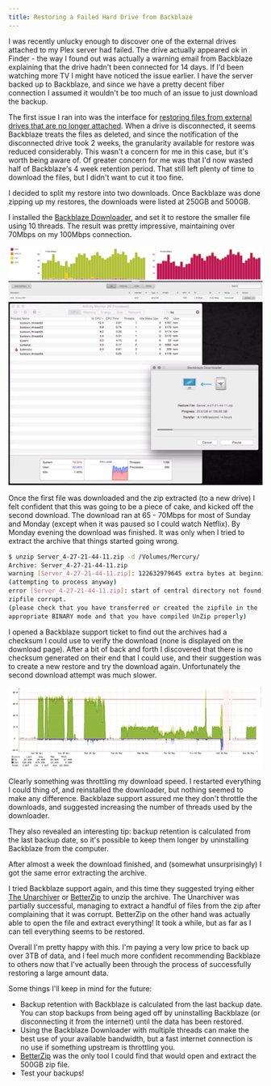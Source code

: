 ```yaml
---
title: Restoring a Failed Hard Drive from Backblaze
---
```


I was recently unlucky enough to discover one of the external drives attached to my Plex server had failed. The drive actually appeared ok in Finder - the way I found out was actually a warning email from Backblaze explaining that the drive hadn't been connected for 14 days. If I'd been watching more TV I might have noticed the issue earlier. I have the server backed up to Backblaze, and since we have a pretty decent fiber connection I assumed it wouldn't be too much of an issue to just download the backup.

The first issue I ran into was the interface for [restoring files from external drives that are no longer attached](https://help.backblaze.com/hc/en-us/articles/217665878-Restoring-Data-from-Secondary-or-External-Hard-Drives). When a drive is disconnected, it seems Backblaze treats the files as deleted, and since the notification of the disconnected drive took 2 weeks, the granularity available for restore was reduced considerably. This wasn't a concern for me in this case, but it's worth being aware of. Of greater concern for me was that I'd now wasted half of Backblaze's 4 week retention period. That still left plenty of time to download the files, but I didn't want to cut it too fine.

I decided to split my restore into two downloads. Once Backblaze was done zipping up my restores, the downloads were listed at 250GB and 500GB.

I installed the [Backblaze Downloader](https://www.backblaze.com/blog/restore-downloader-apps-available/), and set it to restore the smaller file using 10 threads. The result was pretty impressive, maintaining over 70Mbps on my 100Mbps connection.

![Backblaze Downloading](/assets/images/posts/downloading-edgerouter.png)
![Backblaze Downloading](/assets/images/posts/downloader-activity-monitor.png)

Once the first file was downloaded and the zip extracted (to a new drive) I felt confident that this was going to be a piece of cake, and kicked off the second download. The download ran at 65 - 70Mbps for most of Sunday and Monday (except when it was paused so I could watch Netflix). By Monday evening the download was finished. It was only when I tried to extract the archive that things started going wrong.

```bash
$ unzip Server_4-27-21-44-11.zip -d /Volumes/Mercury/
Archive: Server_4-27-21-44-11.zip
warning [Server_4-27-21-44-11.zip]: 122632979645 extra bytes at beginning or within zipfile
(attempting to process anyway)
error [Server_4-27-21-44-11.zip]: start of central directory not found;
zipfile corrupt.
(please check that you have transferred or created the zipfile in the
appropriate BINARY mode and that you have compiled UnZip properly)
```

I opened a Backblaze support ticket to find out the archives had a checksum I could use to verify the download (none is displayed on the download page). After a bit of back and forth I discovered that there is no checksum generated on their end that I could use, and their suggestion was to create a new restore and try the download again. Unfortunately the second download attempt was much slower.

![Backblaze Downloading](/assets/images/posts/observium.png)

Clearly something was throttling my download speed. I restarted everything I could thing of, and reinstalled the downloader, but nothing seemed to make any difference. Backblaze support assured me they don't throttle the downloads, and suggested increasing the number of threads used by the downloader. 

They also revealed an interesting tip: backup retention is calculated from the last backup date, so it's possible to keep them longer by uninstalling Backblaze from the computer.

After almost a week the download finished, and (somewhat unsurprisingly) I got the same error extracting the archive. 

I tried Backblaze support again, and this time they suggested trying either [The Unarchiver](https://theunarchiver.com/) or [BetterZip](https://macitbetter.com/) to unzip the archive. The Unarchiver was partially successful, managing to extract a handful of files from the zip after complaining that it was corrupt. BetterZip on the other hand was actually able to open the file and extract everything! It took a while, but as far as I can tell everything seems to be restored.

Overall I'm pretty happy with this. I'm paying a very low price to back up over 3TB of data, and I feel much more confident recommending Backblaze to others now that I've actually been through the process of successfully restoring a large amount data.

Some things I'll keep in mind for the future:

 * Backup retention with Backblaze is calculated from the last backup date. You can stop backups from being aged off by uninstalling Backblaze (or disconnecting it from the internet) until the data has been restored.
 * Using the Backblaze Downloader with multiple threads can make the best use of your available bandwidth, but a fast internet connection is no use if something upstream is throttling you.
 * [BetterZip](https://macitbetter.com/) was the only tool I could find that would open and extract the 500GB zip file.
 * Test your backups!